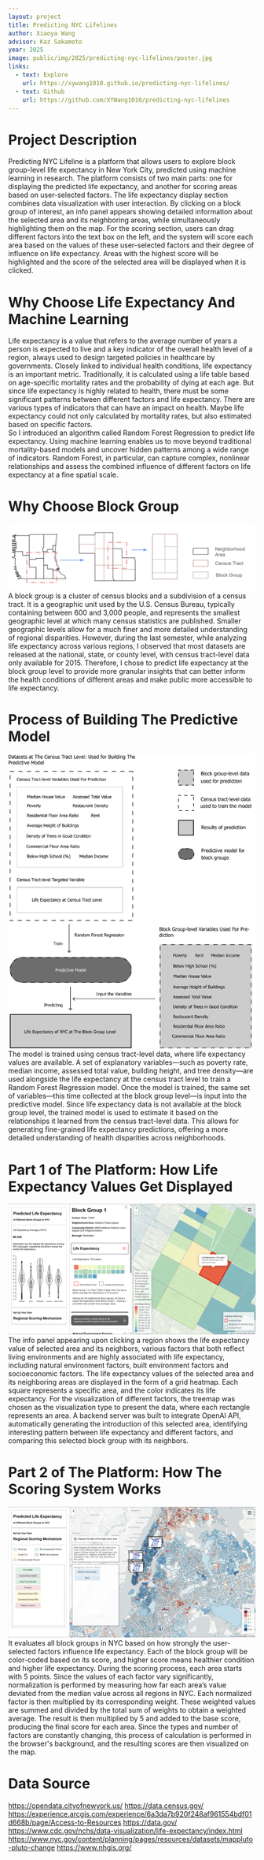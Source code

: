 ```yaml
---
layout: project
title: Predicting NYC Lifelines
author: Xiaoya Wang
advisor: Kaz Sakamoto
year: 2025
image: public/img/2025/predicting-nyc-lifelines/poster.jpg
links:
  - text: Explore
    url: https://xywang1010.github.io/predicting-nyc-lifelines/
  - text: Github
    url: https://github.com/XYWang1010/predicting-nyc-lifelines
---
```


# Project Description
Predicting NYC Lifeline is a platform that allows users to explore block group-level life expectancy in New York City, predicted using machine learning in research. The platform consists of two main parts: one for displaying the predicted life expectancy, and another for scoring areas based on user-selected factors.
The life expectancy display section combines data visualization with user interaction. By clicking on a block group of interest, an info panel appears showing detailed information about the selected area and its neighboring areas, while simultaneously highlighting them on the map.
For the scoring section, users can drag different factors into the text box on the left, and the system will score each area based on the values of these user-selected factors and their degree of influence on life expectancy. Areas with the highest score will be highlighted and the score of the selected area will be displayed when it is clicked.

# Why Choose Life Expectancy And Machine Learning
Life expectancy is a value that refers to the average number of years a person is expected to live and a key indicator of the overall health level of a region, always used to design targeted policies in healthcare by governments. Closely linked to individual health conditions, life expectancy is an important metric.
Traditionally, it is calculated using a life table based on age-specific mortality rates and the probability of dying at each age. But since life expectancy is highly related to health, there must be some significant patterns between different factors and life expectancy. There are various types of indicators that can have an impact on health. Maybe life expectancy could not only calculated by mortality rates, but also estimated based on specific factors.  
So I introduced an algorithm called Random Forest Regression to predict life expectancy. Using machine learning enables us to move beyond traditional mortality-based models and uncover hidden patterns among a wide range of indicators. Random Forest, in particular, can capture complex, nonlinear relationships and assess the combined influence of different factors on life expectancy at a fine spatial scale. 

# Why Choose Block Group
![Hierarchies of different geographic divisions](public/img/2025/predicting-nyc-lifelines/block-group.png)
A block group is a cluster of census blocks and a subdivision of a census tract. It is a geographic unit used by the U.S. Census Bureau, typically containing between 600 and 3,000 people, and represents the smallest geographic level at which many census statistics are published. 
Smaller geographic levels allow for a much finer and more detailed understanding of regional disparities. However, during the last semester, while analyzing life expectancy across various regions, I observed that most datasets are released at the national, state, or county level, with census tract-level data only available for 2015. Therefore, I chose to predict life expectancy at the block group level to provide more granular insights that can better inform the health conditions of different areas and make public more accessible to life expectancy.

# Process of Building The Predictive Model
![Process of building the predictive model](public/img/2025/predicting-nyc-lifelines/predictive-model.png)
The model is trained using census tract-level data, where life expectancy values are available. A set of explanatory variables—such as poverty rate, median income, assessed total value, building height, and tree density—are used alongside the life expectancy at the census tract level to train a Random Forest Regression model.
Once the model is trained, the same set of variables—this time collected at the block group level—is input into the predictive model. Since life expectancy data is not available at the block group level, the trained model is used to estimate it based on the relationships it learned from the census tract-level data. This allows for generating fine-grained life expectancy predictions, offering a more detailed understanding of health disparities across neighborhoods.

# Part 1 of The Platform: How Life Expectancy Values Get Displayed
![The first part of the platform](public/img/2025/predicting-nyc-lifelines/part1.png)
The info panel appearing upon clicking a region shows the life expectancy value of selected area and its neighbors, various factors that both reflect living environments and are highly associated with life expectancy, including natural environment factors, built environment factors and socioeconomic factors. 
The life expectancy values of the selected area and its neighboring areas are displayed in the form of a grid heatmap. Each square represents a specific area, and the color indicates its life expectancy. For the visualization of different factors, the treemap was chosen as the visualization type to present the data, where each rectangle represents an area. 
A backend server was built to integrate OpenAI API, automatically generating the introduction of this selected area, identifying interesting pattern between life expectancy and different factors, and comparing this selected block group with its neighbors.

# Part 2 of The Platform: How The Scoring System Works
![The second part of the platform](public/img/2025/predicting-nyc-lifelines/part2.png)
It evaluates all block groups in NYC based on how strongly the user-selected factors influence life expectancy. Each of the block group will be color-coded based on its score, and higher score means healthier condition and higher life expectancy.
During the scoring process, each area starts with 5 points. Since the values of each factor vary significantly, normalization is performed by measuring how far each area’s value deviated from the median value across all regions in NYC. Each normalized factor is then multiplied by its corresponding weight. These weighted values are summed and divided by the total sum of weights to obtain a weighted average. The result is then multiplied by 5 and added to the base score, producing the final score for each area. Since the types and number of factors are constantly changing, this process of calculation is performed in the browser's background, and the resulting scores are then visualized on the map. 

# Data Source
https://opendata.cityofnewyork.us/
https://data.census.gov/
https://experience.arcgis.com/experience/6a3da7b920f248af961554bdf01d668b/page/Access-to-Resources
https://data.gov/
https://www.cdc.gov/nchs/data-visualization/life-expectancy/index.html
https://www.nyc.gov/content/planning/pages/resources/datasets/mappluto-pluto-change
https://www.nhgis.org/
